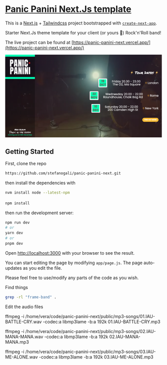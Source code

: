 # [Panic Panini Next.Js template](https://panic-panini-next.vercel.app/)

This is a [Next.js](https://nextjs.org/) + [Tailwindcss](https://tailwindcss.com/) project bootstrapped with [`create-next-app`](https://github.com/vercel/next.js/tree/canary/packages/create-next-app).

Starter Next.Js theme template for your client (or yours 🎸) Rock'n'Roll band!

The live project can be found at [https://panic-panini-next.vercel.app/](https://panic-panini-next.vercel.app/)

![Band playing](/public/panic-panini-template2.png?raw=true "Panic Panini intro template")

## Getting Started

First, clone the repo

```bash
https://github.com/stefanogali/panic-panini-next.git
```

then install the dependencies with

```bash
nvm install node --latest-npm

npm install
```

then run the development server:

```bash
npm run dev
# or
yarn dev
# or
pnpm dev
```

Open [http://localhost:3000](http://localhost:3000) with your browser to see the result.

You can start editing the page by modifying `app/page.js`. The page auto-updates as you edit the file.

Please feel free to use/modify any parts of the code as you wish.

Find things
```bash
grep -rl "frame-band" .
```
Edit the audio files

ffmpeg -i /home/vera/code/panic-panini-next/public/mp3-songs/01.IAU-BATTLE-CRY.wav -codec:a libmp3lame -b:a 192k 01.IAU-BATTLE-CRY.mp3

ffmpeg -i /home/vera/code/panic-panini-next/public/mp3-songs/02.IAU-MANA-MANA.wav -codec:a libmp3lame -b:a 192k 02.IAU-MANA-MANA.mp3

ffmpeg -i /home/vera/code/panic-panini-next/public/mp3-songs/03.IAU-ME-ALONE.wav -codec:a libmp3lame -b:a 192k 03.IAU-ME-ALONE.mp3